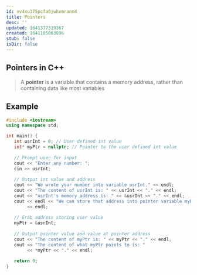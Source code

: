 ```yaml
---
id: xv4xu375pcfa0jwhvmranm4
title: Pointers
desc: ''
updated: 1641377319367
created: 1641105063896
stub: false
isDir: false
---
```



## Pointers in C++

> A **pointer** is a variable that contains a memory address, rather than containing data like most variables

## Example

```cpp
#include <iostream>
using namespace std;

int main() {
   int usrInt = 0; // User defined int value
   int* myPtr = nullptr; // Pointer to the user defined int value
   
   // Prompt user for input
   cout << "Enter any number: ";
   cin >> usrInt;
   
   // Output int value and address
   cout << "We wrote your number into variable usrInt." << endl;
   cout << "The content of usrInt is: " << usrInt << "." << endl;
   cout << "usrInt's memory address is: " << &usrInt << "." << endl;
   cout << endl << "We can store that address into pointer variable myPtr."
        << endl;
   
   // Grab address storing user value
   myPtr = &usrInt;
   
   // Output pointer value and value at pointer address
   cout << "The content of myPtr is: " << myPtr << "." << endl;
   cout << "The content of what myPtr points to is: "
        << *myPtr << "." << endl;
   
   return 0;
}
```
